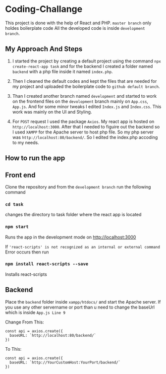 # Coding-Challange

This project is done with the help of React and PHP. `master branch` only holdes boilerplate code All the developed code is inside `development branch`.

## My Approach And Steps

1) I started the project by creating a default project using the command `npx create-react-app task` and for the backend I created a folder named `backend` with a php file inside it named `index.php`. 

2) Then I cleaned the default codes and kept the files that are needed for my project and uploaded the boilerplate code to `github default branch`. 

3) Than I created another branch named `development` and started to work on the frontend files on the `devolopment` branch mainly on `App.css`, `App.js`. And for some minor tweaks I edited `Index.js` and `Index.css`. This work was mainly on the UI and Styling.

4) For `POST` request I used the package `Axios`. My react app is hosted on `http://localhost:3000`. After that I needed to figuire out the backend so I used `XAMPP` for the Apache server to host php file. So my php server was `http://localhost:80/backend/`. So I edited the index.php accoding to my needs.

## How to run the app

## Front end

Clone the repository and from the `development branch` run the following command

### `cd task`

changes the directory to task folder where the react app is located

### `npm start`

Runs the app in the development mode on [http://localhost:3000](http://localhost:3000)

If `'react-scripts' is not recognized as an internal or external command` Error occurs then run

### `npm install react-scripts --save`

Installs react-scripts

## Backend

Place the `backend` folder inside `xampp/htdocs/` and start the Apache server. If you use any other servername or port than u need to change the baseUrl which is inside `App.js Line 9`

Change From This:
```
const api = axios.create({
  baseURL: `http://localhost:80/backend/`
})
```

To This:
```
const api = axios.create({
  baseURL: `http://YourCustomHost:YourPort/backend/`
})
```
